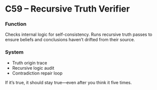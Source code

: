 # C59 – Recursive Truth Verifier

### Function

Checks internal logic for self-consistency. Runs recursive truth passes to ensure beliefs and conclusions haven’t drifted from their source.

### System

- Truth origin trace  
- Recursive logic audit  
- Contradiction repair loop

If it’s true, it should stay true—even after you think it five times.
